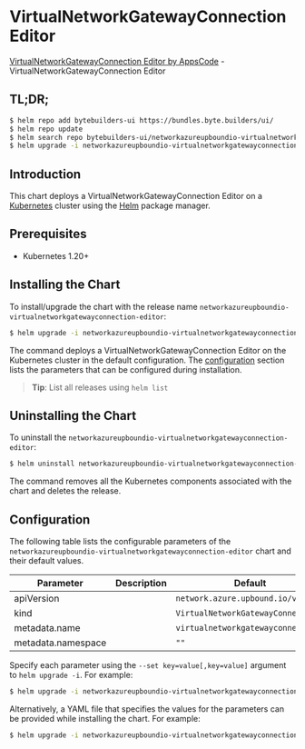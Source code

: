 # VirtualNetworkGatewayConnection Editor

[VirtualNetworkGatewayConnection Editor by AppsCode](https://byte.builders) - VirtualNetworkGatewayConnection Editor

## TL;DR;

```bash
$ helm repo add bytebuilders-ui https://bundles.byte.builders/ui/
$ helm repo update
$ helm search repo bytebuilders-ui/networkazureupboundio-virtualnetworkgatewayconnection-editor --version=v0.4.18
$ helm upgrade -i networkazureupboundio-virtualnetworkgatewayconnection-editor bytebuilders-ui/networkazureupboundio-virtualnetworkgatewayconnection-editor -n default --create-namespace --version=v0.4.18
```

## Introduction

This chart deploys a VirtualNetworkGatewayConnection Editor on a [Kubernetes](http://kubernetes.io) cluster using the [Helm](https://helm.sh) package manager.

## Prerequisites

- Kubernetes 1.20+

## Installing the Chart

To install/upgrade the chart with the release name `networkazureupboundio-virtualnetworkgatewayconnection-editor`:

```bash
$ helm upgrade -i networkazureupboundio-virtualnetworkgatewayconnection-editor bytebuilders-ui/networkazureupboundio-virtualnetworkgatewayconnection-editor -n default --create-namespace --version=v0.4.18
```

The command deploys a VirtualNetworkGatewayConnection Editor on the Kubernetes cluster in the default configuration. The [configuration](#configuration) section lists the parameters that can be configured during installation.

> **Tip**: List all releases using `helm list`

## Uninstalling the Chart

To uninstall the `networkazureupboundio-virtualnetworkgatewayconnection-editor`:

```bash
$ helm uninstall networkazureupboundio-virtualnetworkgatewayconnection-editor -n default
```

The command removes all the Kubernetes components associated with the chart and deletes the release.

## Configuration

The following table lists the configurable parameters of the `networkazureupboundio-virtualnetworkgatewayconnection-editor` chart and their default values.

|     Parameter      | Description |                    Default                    |
|--------------------|-------------|-----------------------------------------------|
| apiVersion         |             | <code>network.azure.upbound.io/v1beta1</code> |
| kind               |             | <code>VirtualNetworkGatewayConnection</code>  |
| metadata.name      |             | <code>virtualnetworkgatewayconnection</code>  |
| metadata.namespace |             | <code>""</code>                               |


Specify each parameter using the `--set key=value[,key=value]` argument to `helm upgrade -i`. For example:

```bash
$ helm upgrade -i networkazureupboundio-virtualnetworkgatewayconnection-editor bytebuilders-ui/networkazureupboundio-virtualnetworkgatewayconnection-editor -n default --create-namespace --version=v0.4.18 --set apiVersion=network.azure.upbound.io/v1beta1
```

Alternatively, a YAML file that specifies the values for the parameters can be provided while
installing the chart. For example:

```bash
$ helm upgrade -i networkazureupboundio-virtualnetworkgatewayconnection-editor bytebuilders-ui/networkazureupboundio-virtualnetworkgatewayconnection-editor -n default --create-namespace --version=v0.4.18 --values values.yaml
```
